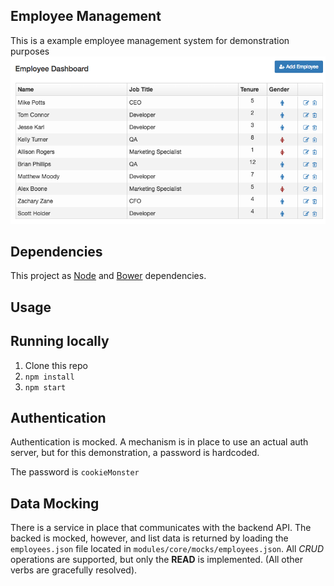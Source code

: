 ## Employee Management
This is a example employee management system for demonstration purposes
![Screenshot](https://github.com/genu/Employee-Management/blob/master/screenshot.png)

## Dependencies
This project as [Node](https://nodejs.org/en/) and [Bower](http://bower.io/) dependencies.
 
## Usage
## Running locally
1. Clone this repo
2. `npm install`
3. `npm start`

## Authentication
Authentication is mocked. A mechanism is in place to use an actual auth server, but for this demonstration, a password is hardcoded.

The password is `cookieMonster`

## Data Mocking
There is a service in place that communicates with the backend API. The backed is mocked, however, and list data is returned by loading the `employees.json` file located in `modules/core/mocks/employees.json`. All *CRUD* operations are supported, but only the **READ** is implemented. (All other verbs are gracefully resolved). 